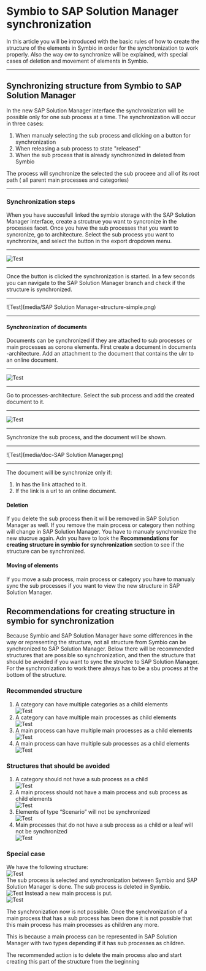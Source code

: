 # Symbio to SAP Solution Manager synchronization

In this article you will be introduced with the basic rules of how to create the structure of the elements in Symbio in order for the synchronization to work properly.
Also the way ow to synchronize will be explained, with special cases of deletion and movement of elements in Symbio.
***
## Synchronizing structure from Symbio to SAP Solution Manager

In the new SAP Solution Manager interface the synchronization will be possible only for one sub process at a time. 
The synchronization will occur in three cases:
 1. When manualy selecting the sub process and clicking on a button for synchronization
 2. When releasing a sub process to state "released"
 3. When the sub process that is already synchronized in deleted from Symbio

The process will synchronize the selected the sub proceee and all of its root path ( all parent main processes and categories) 
***
### Synchronization steps
When you have succesfull linked the symbio storage with the SAP Solution Manager interface, create a strcutrue you want to syncronize in the processes facet.
Once you have the sub processes that you want to syncronize, go to architecture.
Select the sub process you want to synchronize, and select the button in the export dropdown menu.
***
![Test](media/synchronization.png)
***
Once the button is clicked the synchronization is started. 
In a few seconds you can navigate to the SAP Solution Manager branch and check if the structure is synchronized.
***
![Test](media/SAP Solution Manager-structure-simple.png)
***

#### Synchronization of documents

Documents can be synchronized if they are attached to sub processes or main processes as corona elements. 
First create a document in documents -architecture. Add an attachment to the document that contains the ulrr to an online document.
***
![Test](media/create-document.png)
***
Go to processes-architecture. Select the sub process and add the created document to it.
***
![Test](media/add-dc-to-sub.png)
***
Synchronize the sub process, and the document will be shown.
***
![Test](media/doc-SAP Solution Manager.png)
***
The document will be synchronize only if:
1. In has the link attached to it.
2. If the link is a url to an online document.
 
#### Deletion

If you delete the sub process then it will be removed in SAP Solution Manager as well.
If you remove the main process or category then nothing will change in SAP Solution Manager. You have to manualy synchronize the new stucrue again. Adn you have to look the  **Recommendations for creating structure in symbio for synchronization** section to see if the structure can be synchronized.

#### Moving of elements 

If you move a sub process, main process or category you have to manualy sync the sub processes if you want to view the new structure in SAP Solution Manager.

## Recommendations for creating structure in symbio for synchronization

Because Symbio and SAP Solution Manager have some differences in the way or representing the structure, not all structure from Symbio can be synchronized to SAP Solution Manager. Below there will be recommended structures that are possible so synchronization, and then the structure that should be avoided if you want to sync the structre to SAP Solution Manager.
For the synchronization to work there always has to be a sbu process at the bottom of the structure.

### Recommended structure

 1.	A category can have multiple categories as a child elements <br>
![Test](media/Cat-SubCat.png)
2.	A category can have multiple main processes as child elements <br>
![Test](media/cat-main.png)
3.	A main process can have multiple main processes as a child elements <br>
![Test](media/main-main.png)
4.	A main process can have multiple sub processes as a child elements <br>
![Test](media/main-sub.png)

### Structures that should be avoided
1.	A category should not have a sub process as a child <br>
![Test](media/cat-sub.png)
2.	A main process should not have a main process and sub process as child elements <br>
![Test](media/main-main-sub.png)
3.	Elements of type “Scenario” will not be synchronized <br>
![Test](media/scn.png)
4.	Main processes that do not have a sub process as a child or a leaf will not be synchronized <br>
![Test](media/empty-main.png)

### Special case

We have the following structure:<br>
![Test](media/simple-structure.png)<br>
The sub process is selected and synchronization between Symbio and SAP Solution Manager is done.
The sub process is deleted in Symbio.<br>
![Test](media/sub-deleted.png)
Instead a new main process is put.<br>
![Test](media/main-changed-type.png)

The synchronization now is not possible. Once the synchronization of a main process that has a sub process has been done it is not possible that this main process has main processes as children any more. 

This is because a main process can be represented in SAP Solution Manager with two types depending if it has sub processes as children.

The recommended action is to delete the main process also and start creating this part of the structure from the beginning